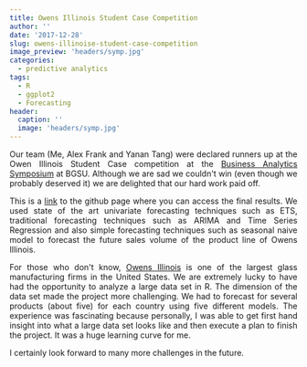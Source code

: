 ```yaml
---
title: Owens Illinois Student Case Competition
author: ''
date: '2017-12-28'
slug: owens-illinoise-student-case-competition
image_preview: 'headers/symp.jpg'
categories:
  - predictive analytics
tags:
  - R
  - ggplot2
  - Forecasting
header:
  caption: ''
  image: 'headers/symp.jpg'
---
```


<style>
body {
text-align: justify}
</style>


Our team (Me, Alex Frank and Yanan Tang) were declared runners up at the Owen Illinois Student Case competition at the [Business Analytics Symposium](https://www.bgsu.edu/business/centers-and-institutes/center-for-business-analytics/business-analytics-symposium.html) at BGSU. Although we are sad we couldn't win (even though we probably deserved it) we are delighted that our hard work paid off. 

This is a [link](https://github.com/pallavr/Owen-Illinois-Competition) to the github page where you can access the final results. We used state of the art univariate forecasting techniques such as ETS, traditional forecasting techniques such as ARIMA and Time Series Regression and also simple forecasting techniques such as seasonal naive model to forecast the future sales volume of the product line of Owens Illinois.

For those who don't know, [Owens Illinois](http://www.o-i.com/) is one of the largest glass manufacturing firms in the United States. We are extremely lucky to have had the opportunity to analyze a large data set in R. The dimension of the data set made the project more challenging. We had to forecast for several products (about five) for each country using five different models. The experience was fascinating because personally, I was able to get first hand insight into what a large data set looks like and then execute a plan to finish the project. It was a huge learning curve for me. 

I certainly look forward to many more challenges in the future.




